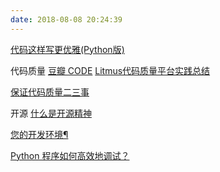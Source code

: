 ```yaml
---
date: 2018-08-08 20:24:39
---
```


[代码这样写更优雅(Python版)](https://foofish.net/idiomatic_python.html)

代码质量
[豆瓣 CODE](http://douban-code.github.io/pages/about.html)
[Litmus代码质量平台实践总结](https://zhuanlan.zhihu.com/p/32265601)

[保证代码质量二三事](https://zhuanlan.zhihu.com/p/22338225)

开源
[什么是开源精神](https://github.com/lifesinger/blog/issues/167)


[您的开发环境¶](http://pythonguidecn.readthedocs.io/zh/latest/dev/env.html)

[Python 程序如何高效地调试？](https://www.zhihu.com/question/21572891?answer_deleted_redirect=true)
